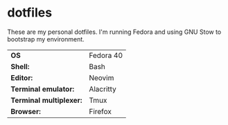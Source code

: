 # dotfiles

These are my personal dotfiles. I'm running Fedora and using GNU Stow to bootstrap my environment.

|                           |           |
| ------------------------- | --------- |
| **OS**                    | Fedora 40 |
| **Shell:**                | Bash      |
| **Editor:**               | Neovim    |
| **Terminal emulator:**    | Alacritty |
| **Terminal multiplexer:** | Tmux      |
| **Browser:**              | Firefox   |
